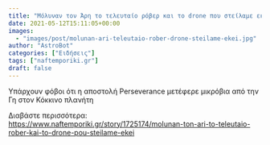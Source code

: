 ```yaml
---
title: "Μόλυναν τον Άρη το τελευταίο ρόβερ και το drone που στείλαμε εκεί;"
date: 2021-05-12T15:11:05+00:00
images:
  - "images/post/molunan-ari-teleutaio-rober-drone-steilame-ekei.jpg"
author: "AstroBot"
categories: ["Ειδήσεις"]
tags: ["naftemporiki.gr"]
draft: false
---
```


Υπάρχουν φόβοι ότι η αποστολή Perseverance μετέφερε μικρόβια από την Γη στον Κόκκινο πλανήτη

Διαβάστε περισσότερα: https://www.naftemporiki.gr/story/1725174/molunan-ton-ari-to-teleutaio-rober-kai-to-drone-pou-steilame-ekei
